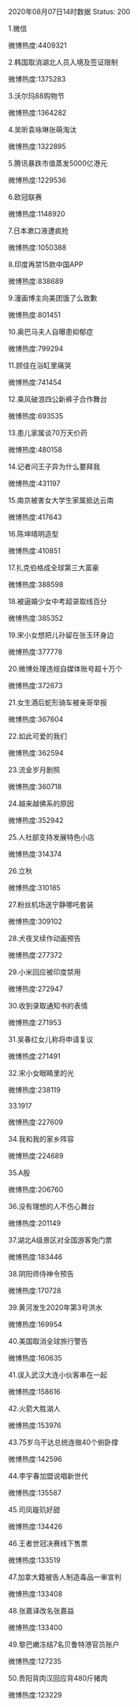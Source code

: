 2020年08月07日14时数据
Status: 200

1.微信

微博热度:4409321

2.韩国取消湖北人员入境及签证限制

微博热度:1375283

3.沃尔玛88购物节

微博热度:1364282

4.吴昕袁咏琳张萌淘汰

微博热度:1322895

5.腾讯暴跌市值蒸发5000亿港元

微博热度:1229536

6.欧冠联赛

微博热度:1148920

7.日本漱口液遭疯抢

微博热度:1050388

8.印度再禁15款中国APP

微博热度:838689

9.漫画博主向美团饿了么致歉

微博热度:801451

10.奥巴马夫人自曝患抑郁症

微博热度:799294

11.顾佳在浴缸里痛哭

微博热度:741454

12.乘风破浪四公新裤子合作舞台

微博热度:693535

13.患儿家属谈70万天价药

微博热度:480158

14.记者问王子异为什么要拜我

微博热度:431197

15.南京被害女大学生家属抵达云南

微博热度:417643

16.陈坤晴明造型

微博热度:410851

17.扎克伯格成全球第三大富豪

微博热度:388598

18.被逼婚少女中考超录取线百分

微博热度:385352

19.宋小女想把儿孙留在张玉环身边

微博热度:377778

20.微博处理违规自媒体账号超十万个

微博热度:372673

21.女生酒后蛇形骑车被亲哥举报

微博热度:367604

22.如此可爱的我们

微博热度:362594

23.流金岁月剧照

微博热度:360718

24.越来越佛系的原因

微博热度:352942

25.人社部支持发展特色小店

微博热度:314374

26.立秋

微博热度:310185

27.粉丝机场送宁静哪吒套装

微博热度:309102

28.犬夜叉续作动画预告

微博热度:277372

29.小米回应被印度禁用

微博热度:272947

30.收到录取通知书的表情

微博热度:271953

31.吴春红女儿称将申请复议

微博热度:271491

32.宋小女眼睛里的光

微博热度:238119

33.1917

微博热度:227609

34.我和我的家乡阵容

微博热度:224689

35.A股

微博热度:206760

36.没有理想的人不伤心舞台

微博热度:201149

37.湖北A级景区对全国游客免门票

微博热度:183446

38.阴阳师侍神令预告

微博热度:170728

39.黄河发生2020年第3号洪水

微博热度:169954

40.美国取消全球旅行警告

微博热度:160635

41.误入武汉大连小伙客串在一起

微博热度:158616

42.火箭大胜湖人

微博热度:153976

43.75岁乌干达总统连做40个俯卧撑

微博热度:142596

44.李宇春加盟说唱新世代

微博热度:135587

45.司凤璇玑好甜

微博热度:134426

46.王者世冠决赛线下售票

微博热度:133519

47.加拿大籍被告人制造毒品一审宣判

微博热度:133408

48.张嘉译改名张嘉益

微博热度:133400

49.黎巴嫩冻结7名贝鲁特港官员账户

微博热度:127235

50.贵阳背肉汉回应背480斤猪肉

微博热度:123229

